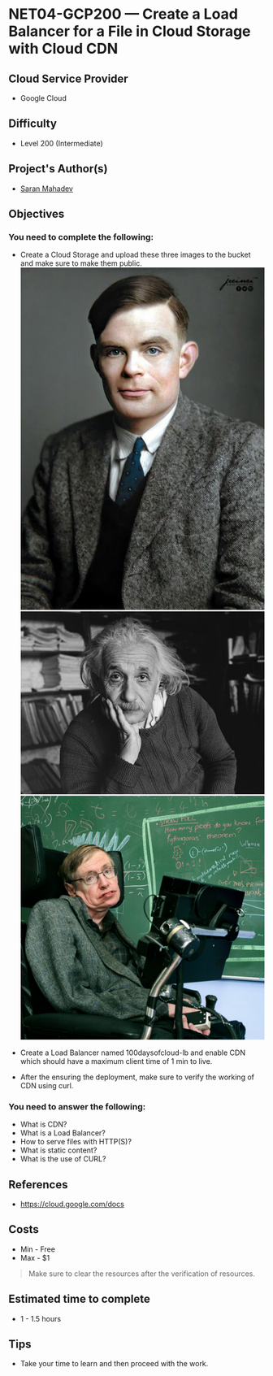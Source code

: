 # NET04-GCP200 — Create a Load Balancer for a File in Cloud Storage with Cloud CDN


## Cloud Service Provider

- Google Cloud

## Difficulty

- Level 200 (Intermediate)

## Project's Author(s)

- [Saran Mahadev](https://github.com/saranmahadev)

## Objectives

### You need to complete the following:

- Create a Cloud Storage and upload these three images to the bucket and make sure to make them public.
	![Alan Turing](JPG/alan-turing.jpg)
	![einstein](JPG/einstein.jpg)
	![stephen-hawking](JPG/stephen-hawking.jpg)
- Create a Load Balancer named 100daysofcloud-lb and enable CDN which should have a maximum client time of 1 min to live.

- After the ensuring the deployment, make sure to verify the working of CDN using curl.

### You need to answer the following:

- What is CDN?
- What is a Load Balancer?
- How to serve files with HTTP(S)?
- What is static content?
- What is the use of CURL?

## References

- https://cloud.google.com/docs

## Costs

- Min - Free
- Max - $1

> Make sure to clear the resources after the verification of resources.

## Estimated time to complete

- 1 - 1.5 hours

## Tips

- Take your time to learn and then proceed with the work.
